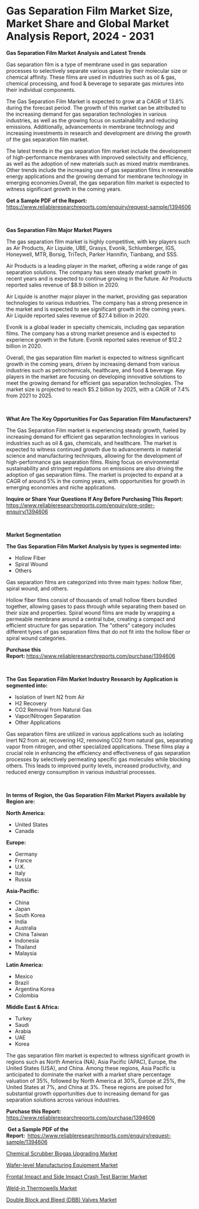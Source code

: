 <p><h1>Gas Separation Film Market Size, Market Share and Global Market Analysis Report, 2024 - 2031</h1></p><p><strong>Gas Separation Film Market Analysis and Latest Trends</strong></p>
<p><p>Gas separation film is a type of membrane used in gas separation processes to selectively separate various gases by their molecular size or chemical affinity. These films are used in industries such as oil & gas, chemical processing, and food & beverage to separate gas mixtures into their individual components.</p><p>The Gas Separation Film Market is expected to grow at a CAGR of 13.8% during the forecast period. The growth of this market can be attributed to the increasing demand for gas separation technologies in various industries, as well as the growing focus on sustainability and reducing emissions. Additionally, advancements in membrane technology and increasing investments in research and development are driving the growth of the gas separation film market.</p><p>The latest trends in the gas separation film market include the development of high-performance membranes with improved selectivity and efficiency, as well as the adoption of new materials such as mixed matrix membranes. Other trends include the increasing use of gas separation films in renewable energy applications and the growing demand for membrane technology in emerging economies.Overall, the gas separation film market is expected to witness significant growth in the coming years.</p></p>
<p><strong>Get a Sample PDF of the Report:&nbsp;</strong> <a href="https://www.reliableresearchreports.com/enquiry/request-sample/1394606">https://www.reliableresearchreports.com/enquiry/request-sample/1394606</a></p>
<p>&nbsp;</p>
<p><strong>Gas Separation Film Major Market Players</strong></p>
<p><p>The gas separation film market is highly competitive, with key players such as Air Products, Air Liquide, UBE, Grasys, Evonik, Schlumberger, IGS, Honeywell, MTR, Borsig, TriTech, Parker Hannifin, Tianbang, and SSS. </p><p>Air Products is a leading player in the market, offering a wide range of gas separation solutions. The company has seen steady market growth in recent years and is expected to continue growing in the future. Air Products reported sales revenue of $8.9 billion in 2020. </p><p>Air Liquide is another major player in the market, providing gas separation technologies to various industries. The company has a strong presence in the market and is expected to see significant growth in the coming years. Air Liquide reported sales revenue of $27.4 billion in 2020. </p><p>Evonik is a global leader in specialty chemicals, including gas separation films. The company has a strong market presence and is expected to experience growth in the future. Evonik reported sales revenue of $12.2 billion in 2020. </p><p>Overall, the gas separation film market is expected to witness significant growth in the coming years, driven by increasing demand from various industries such as petrochemicals, healthcare, and food & beverage. Key players in the market are focusing on developing innovative solutions to meet the growing demand for efficient gas separation technologies. The market size is projected to reach $5.2 billion by 2025, with a CAGR of 7.4% from 2021 to 2025.</p></p>
<p>&nbsp;</p>
<p><strong>What Are The Key Opportunities For Gas Separation Film Manufacturers?</strong></p>
<p><p>The Gas Separation Film market is experiencing steady growth, fueled by increasing demand for efficient gas separation technologies in various industries such as oil & gas, chemicals, and healthcare. The market is expected to witness continued growth due to advancements in material science and manufacturing techniques, allowing for the development of high-performance gas separation films. Rising focus on environmental sustainability and stringent regulations on emissions are also driving the adoption of gas separation films. The market is projected to expand at a CAGR of around 5% in the coming years, with opportunities for growth in emerging economies and niche applications.</p></p>
<p><strong>Inquire or Share Your Questions If Any Before Purchasing This Report:</strong> <a href="https://www.reliableresearchreports.com/enquiry/pre-order-enquiry/1394606">https://www.reliableresearchreports.com/enquiry/pre-order-enquiry/1394606</a></p>
<p>&nbsp;</p>
<p><strong>Market Segmentation</strong></p>
<p><strong>The Gas Separation Film Market Analysis by types is segmented into:</strong></p>
<p><ul><li>Hollow Fiber</li><li>Spiral Wound</li><li>Others</li></ul></p>
<p><p>Gas separation films are categorized into three main types: hollow fiber, spiral wound, and others. </p><p>Hollow fiber films consist of thousands of small hollow fibers bundled together, allowing gases to pass through while separating them based on their size and properties. Spiral wound films are made by wrapping a permeable membrane around a central tube, creating a compact and efficient structure for gas separation. The "others" category includes different types of gas separation films that do not fit into the hollow fiber or spiral wound categories.</p></p>
<p><strong>Purchase this Report:&nbsp;</strong><a href="https://www.reliableresearchreports.com/purchase/1394606">https://www.reliableresearchreports.com/purchase/1394606</a></p>
<p>&nbsp;</p>
<p><strong>The Gas Separation Film Market Industry Research by Application is segmented into:</strong></p>
<p><ul><li>Isolation of Inert N2 from Air</li><li>H2 Recovery</li><li>CO2 Removal from Natural Gas</li><li>Vapor/Nitrogen Separation</li><li>Other Applications</li></ul></p>
<p><p>Gas separation films are utilized in various applications such as isolating inert N2 from air, recovering H2, removing CO2 from natural gas, separating vapor from nitrogen, and other specialized applications. These films play a crucial role in enhancing the efficiency and effectiveness of gas separation processes by selectively permeating specific gas molecules while blocking others. This leads to improved purity levels, increased productivity, and reduced energy consumption in various industrial processes.</p></p>
<p>&nbsp;</p>
<p><strong>In terms of Region, the Gas Separation Film Market Players available by Region are:</strong></p>
<p>
    <p> <strong> North America: </strong>
        <ul>
            <li>United States</li>
            <li>Canada</li>
        </ul>
        </p> 
    <p> <strong> Europe: </strong>
        <ul>
            <li>Germany</li>
            <li>France</li>
            <li>U.K.</li>
            <li>Italy</li>
            <li>Russia</li>
        </ul>
        </p> 
    <p> <strong> Asia-Pacific: </strong>
        <ul>
            <li>China</li>
            <li>Japan</li>
            <li>South Korea</li>
            <li>India</li>
            <li>Australia</li>
            <li>China Taiwan</li>
            <li>Indonesia</li>
            <li>Thailand</li>
            <li>Malaysia</li>
        </ul>
        </p> 
    <p> <strong> Latin America: </strong>
        <ul>
            <li>Mexico</li>
            <li>Brazil</li>
            <li>Argentina Korea</li>
            <li>Colombia</li>
        </ul>
        </p> 
    <p> <strong> Middle East & Africa: </strong>
        <ul>
            <li>Turkey</li>
            <li>Saudi</li>
            <li>Arabia</li>
            <li>UAE</li>
            <li>Korea</li>
        </ul>
    </p>
    </p>
<p><p>The gas separation film market is expected to witness significant growth in regions such as North America (NA), Asia Pacific (APAC), Europe, the United States (USA), and China. Among these regions, Asia Pacific is anticipated to dominate the market with a market share percentage valuation of 35%, followed by North America at 30%, Europe at 25%, the United States at 7%, and China at 3%. These regions are poised for substantial growth opportunities due to increasing demand for gas separation solutions across various industries.</p></p>
<p><strong>Purchase this Report: </strong><a href="https://www.reliableresearchreports.com/purchase/1394606">https://www.reliableresearchreports.com/purchase/1394606</a></p>
<p>&nbsp;<strong>Get a Sample PDF of the Report:&nbsp;&nbsp;</strong><a href="https://www.reliableresearchreports.com/enquiry/request-sample/1394606">https://www.reliableresearchreports.com/enquiry/request-sample/1394606</a></p>
<p><strong></strong></p>
<p><p><a href="https://medium.com/@irwingibson727/chemical-scrubber-biogas-upgrading-market-size-cagr-trends-2024-2030-74ae68b8fba4">Chemical Scrubber Biogas Upgrading Market</a></p><p><a href="https://medium.com/@nelsonhauck/wafer-level-manufacturing-equipment-market-analysis-its-cagr-market-segmentation-and-global-a1111f188653">Wafer-level Manufacturing Equipment Market</a></p><p><a href="https://medium.com/@entelabrahimi1961/frontal-impact-and-side-impact-crash-test-barrier-market-comprehensive-assessment-by-type-69e1000ae8ba">Frontal Impact and Side Impact Crash Test Barrier Market</a></p><p><a href="https://medium.com/@angelageorge32/weld-in-thermowells-market-analysis-its-cagr-market-segmentation-and-global-industry-overview-9afb7724c0f7">Weld-in Thermowells Market</a></p><p><a href="https://medium.com/@angelageorge32/double-block-and-bleed-dbb-valves-market-research-report-its-history-and-forecast-2024-to-2031-b8ef912c48d0">Double Block and Bleed (DBB) Valves Market</a></p></p>